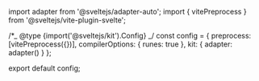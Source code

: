 import adapter from '@sveltejs/adapter-auto'; import { vitePreprocess } from '@sveltejs/vite-plugin-svelte';

/\*_ @type {import('@sveltejs/kit').Config} _/ const config = { preprocess: [vitePreprocess({})], compilerOptions: { runes: true }, kit: { adapter: adapter() } };

export default config;
